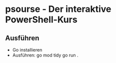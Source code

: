 # psourse - Der interaktive PowerShell-Kurs

## Ausführen
 - Go installieren
 - Ausführen:
    go mod tidy
    go run .
